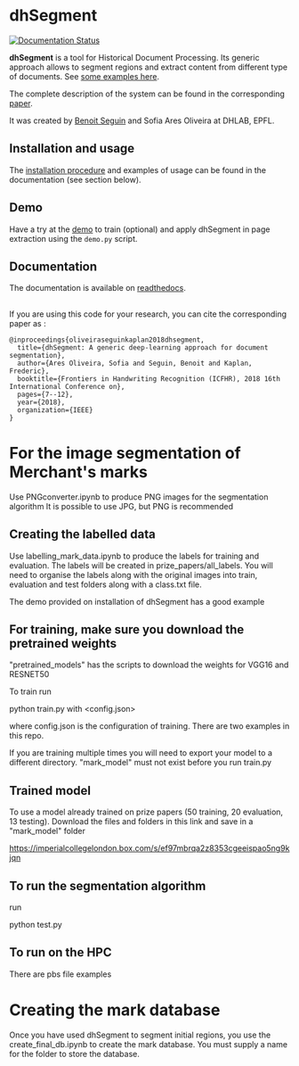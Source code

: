 # dhSegment

[![Documentation Status](https://readthedocs.org/projects/dhsegment/badge/?version=latest)](https://dhsegment.readthedocs.io/en/latest/?badge=latest)

**dhSegment** is a tool for Historical Document Processing. Its generic approach allows to segment regions and
extract content from different type of documents. See
[some examples here](https://dhsegment.readthedocs.io/en/latest/intro/intro.html#use-cases).

The complete description of the system can be found in the corresponding [paper](https://arxiv.org/abs/1804.10371).

It was created by [Benoit Seguin](https://twitter.com/Seguin_Be) and Sofia Ares Oliveira at DHLAB, EPFL.

## Installation and usage
The [installation procedure](https://dhsegment.readthedocs.io/en/latest/start/install.html)
and examples of usage can be found in the documentation (see section below).

## Demo
Have a try at the [demo](https://dhsegment.readthedocs.io/en/latest/start/demo.html) to train (optional) and apply dhSegment in page extraction using the `demo.py` script.

## Documentation
The documentation is available on [readthedocs](https://dhsegment.readthedocs.io/).

##
If you are using this code for your research, you can cite the corresponding paper as :
```
@inproceedings{oliveiraseguinkaplan2018dhsegment,
  title={dhSegment: A generic deep-learning approach for document segmentation},
  author={Ares Oliveira, Sofia and Seguin, Benoit and Kaplan, Frederic},
  booktitle={Frontiers in Handwriting Recognition (ICFHR), 2018 16th International Conference on},
  pages={7--12},
  year={2018},
  organization={IEEE}
}
```

# For the image segmentation of Merchant's marks
Use PNGconverter.ipynb to produce PNG images for the segmentation algorithm
It is possible to use JPG, but PNG is recommended

## Creating the labelled data

Use labelling_mark_data.ipynb to produce the labels for training and evaluation. The labels will be created in prize_papers/all_labels. You will need to organise the labels along with the original images into train, evaluation and test folders along with a class.txt file.

The demo provided on installation of dhSegment has a good example

## For training, make sure you download the pretrained weights

"pretrained_models" has the scripts to download the weights for VGG16 and RESNET50

To train run

python train.py with <config.json>

where config.json is the configuration of training. There are two examples in this repo.

If you are training multiple times you will need to export your model to a different directory. "mark_model" must not exist before you run train.py

## Trained model

 To use a model already trained on prize papers (50 training, 20 evaluation, 13 testing). Download the files and folders in this link and save in a "mark_model" folder

 https://imperialcollegelondon.box.com/s/ef97mbrqa2z8353cgeeispao5ng9kjqn

## To run the segmentation algorithm

run

python test.py

## To run on the HPC

There are pbs file examples

# Creating the mark database

Once you have used dhSegment to segment initial regions, you use the create_final_db.ipynb to create the mark database. You must supply a name for the folder to store the database.
